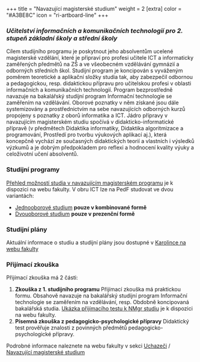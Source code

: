 +++
title = "Navazující magisterské studium"
weight = 2
[extra]
color = "#A3BE8C"
icon = "ri-artboard-line"
+++

### *Učitelství informačních a komunikačních technologií pro 2. stupeň základní školy a střední školy*
Cílem studijního programu je poskytnout jeho absolventům ucelené magisterské vzdělání, které je připraví pro profesi učitele ICT a informaticky zaměřených předmětů na ZŠ a ve všeobecném vzdělávání gymnázií a odborných středních škol. Studijní program je koncipován s vyváženým poměrem teoretické a aplikační složky studia tak, aby zabezpečil odbornou a pedagogickou, resp. didaktickou přípravu pro učitelskou profesi v oblasti informačních a komunikačních technologií. Program bezprostředně navazuje na bakalářský studijní program Informační technologie se zaměřením na vzdělávání. Oborové poznatky v něm získané jsou dále systemizovány a prostřednictvím na sebe navazujících odborných kurzů propojeny s poznatky z oborů informatika a ICT. Jádro přípravy v navazujícím magisterském studiu spočívá v didakticko-informatické přípravě (v předmětech Didaktika informatiky, Didaktika algoritmizace a programování, Prostředí pro tvorbu výukových aplikací aj.), která koncepčně vychází ze současných didaktických teorií a vlastních i výsledků výzkumů a je dobrým předpokladem pro reflexi a hodnocení kvality výuky a celoživotní učení absolventů.

### Studijní programy
[Přehled možností studia v navazujícím magisterském programu][programy] je k dispozici na webu fakulty.
V obru ICT lze na PedF studovat ve dvou variantách:

- [Jednooborové studium][jednoobor] **pouze v kombinované formě**
- [Dvouoborové studium][dvouobor] **pouze v prezenční formě**

### Studijní plány

Aktuální informace o studiu a studijní plány jsou dostupné v [Karolince na webu fakulty][karolinka]

### Přijímací zkouška
Přijímací zkouška má 2 části:
1. **Zkouška z 1. studijního programu** Přijímací zkouška má praktickou formu. Obsahově navazuje na bakalářský studijní program Informační technologie se zaměřením na vzdělávání, resp. Obdobně koncipovaná bakalářská studia. [Ukázka přijímacího testu k NMgr studiu][test] je k dispozici na webu fakulty.
2. **Písemná zkouška z pedagogicko-psychologické přípravy** Didaktický test prověřuje znalosti z povinných předmětů pedagogicko-psychologické přípravy.

Podrobné informace naleznete na webu fakulty v sekci [Uchazeči][uchazeci] / [Navazující magisterské studium][nmgr]

[karolinka]: https://pedf.cuni.cz/PEDF-216.html
[test]: /uchazeci/magisterske/ITNMgr_modelove_zadani.pdf
[jednoobor]: https://is.cuni.cz/studium/prijimacky/index.php?do=detail_obor&id_obor=28951
[dvouobor]: https://pedf.cuni.cz/PEDF-1186.html
[programy]: https://pedf.cuni.cz/PEDF-1117.html
[uchazeci]: https://pedf.cuni.cz/PEDF-65.html
[nmgr]: https://pedf.cuni.cz/PEDF-916.html

